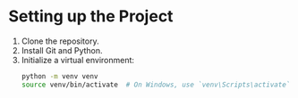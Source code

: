 # Setting up the Project

1. Clone the repository.
2. Install Git and Python.
3. Initialize a virtual environment:
   ```bash
   python -m venv venv
   source venv/bin/activate  # On Windows, use `venv\Scripts\activate`
